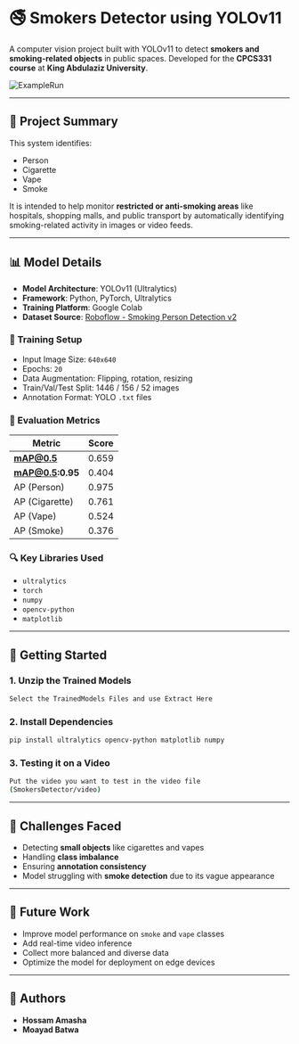 # 🚭 Smokers Detector using YOLOv11

A computer vision project built with YOLOv11 to detect **smokers and smoking-related objects** in public spaces. Developed for the **CPCS331 course** at **King Abdulaziz University**.


![ExampleRun](https://github.com/user-attachments/assets/1ca354ac-9b5d-4704-af56-050cc36f0e1a)

---

## 📌 Project Summary

This system identifies:
- Person  
- Cigarette  
- Vape  
- Smoke

It is intended to help monitor **restricted or anti-smoking areas** like hospitals, shopping malls, and public transport by automatically identifying smoking-related activity in images or video feeds.

---

## 📊 Model Details

- **Model Architecture**: YOLOv11 (Ultralytics)
- **Framework**: Python, PyTorch, Ultralytics
- **Training Platform**: Google Colab
- **Dataset Source**: [Roboflow - Smoking Person Detection v2](https://universe.roboflow.com/visionwork/smoking_person/dataset/2)

### 🔧 Training Setup

- Input Image Size: `640x640`
- Epochs: `20`
- Data Augmentation: Flipping, rotation, resizing
- Train/Val/Test Split: 1446 / 156 / 52 images
- Annotation Format: YOLO `.txt` files

### 🧪 Evaluation Metrics

| Metric              | Score  |
|---------------------|--------|
| **mAP@0.5**         | 0.659  |
| **mAP@0.5:0.95**    | 0.404  |
| AP (Person)         | 0.975  |
| AP (Cigarette)      | 0.761  |
| AP (Vape)           | 0.524  |
| AP (Smoke)          | 0.376  |

### 🔍 Key Libraries Used

- `ultralytics`
- `torch`
- `numpy`
- `opencv-python`
- `matplotlib`

---

## 🚀 Getting Started
### 1. Unzip the Trained Models
```bash
Select the TrainedModels Files and use Extract Here
```
### 2. Install Dependencies
```bash
pip install ultralytics opencv-python matplotlib numpy
```
### 3. Testing it on a Video

```bash
Put the video you want to test in the video file
(SmokersDetector/video)
```
---

## 🧠 Challenges Faced

- Detecting **small objects** like cigarettes and vapes
- Handling **class imbalance**
- Ensuring **annotation consistency**
- Model struggling with **smoke detection** due to its vague appearance

---

## 🎯 Future Work

- Improve model performance on `smoke` and `vape` classes
- Add real-time video inference
- Collect more balanced and diverse data
- Optimize the model for deployment on edge devices

---

## 👥 Authors

- **Hossam Amasha**  
- **Moayad Batwa**

